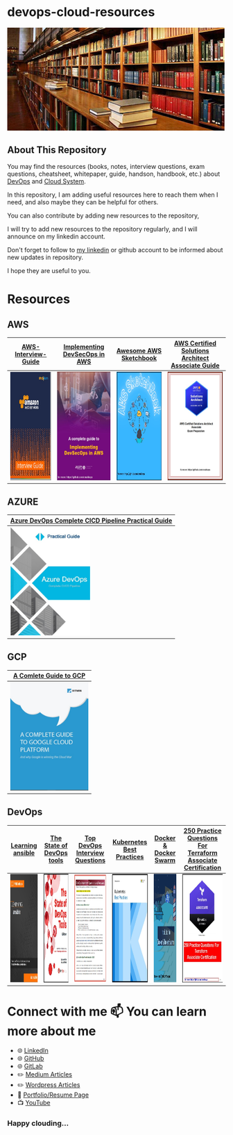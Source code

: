 # devops-cloud-resources

![picture of article](./entry.jpg)

## About This Repository


You may find  the resources (books, notes, interview questions, exam questions, cheatsheet, whitepaper, guide, handson, handbook,   etc.) about [DevOps]() and [Cloud System]().

In this repository, I am adding useful resources here to reach them when I need, and also maybe they can be helpful for others.

You can also contribute by adding new resources to the repository, 

I will try to add new resources to the repository regularly, and I will announce on my linkedin account.

Don't forget to follow to [my linkedin](https://www.linkedin.com/in/cumhurakkaya/) or github account to be informed about new updates in repository.

I hope they are useful to you.

# Resources

## AWS

| [AWS-Interview-Guide](resources/aws/AWS-Interview-Guide.pdf) | [Implementing DevSecOps in AWS](resources/aws/Implementing-DevSecOps-in-AWS.pdf) |[Awesome AWS Sketchbook](resources/aws/Awesome-AWS-Sketchbook.pdf.pdf) | [AWS Certified Solutions Architect Associate Guide](resources/aws/AWS-Certified-Solutions-Architect-Associate-Guide.pdf) |     
| -----|----- |----- |----- |
|<img src="images/aws/AWS-Interview-Guide.jpg" alt="gitlitlab" height="250"/> | <img src="images/aws/Implementing-DevSecOps-in-AWS.jpg" alt="gitlitlab" height="250"/> |  <img src="images/aws/Awesome-AWS-Sketchbook.pdf.jpg" alt="gitlitlab" height="250"/> | <img src="images/aws/AWS-Certified-Solutions-Architect-Associate-Guide.jpg" alt="gitlitlab" height="250"/> | 

## AZURE

| [Azure DevOps Complete CICD Pipeline Practical Guide](resources/azure/Azure-DevOps-Complete-CICD-Pipeline-Practical-Guide.pdf) |      
| -----|
|<img src="images/azure/Azure-DevOps-Complete-CICD-Pipeline-Practical-Guide.jpg" alt="gitlitlab" height="250"/> | 

## GCP

| [A Comlete Guide to GCP](resources/gcp/A-Comlete-Guide-to-GCP.pdf) |      
| -----|
|<img src="images/gcp/A-Comlete-Guide-to-GCP.jpg" alt="gitlitlab" height="250"/> | 

## DevOps 
 
| [Learning ansible](resources/devops/ansible-learning.pdf) |   [The State of DevOps tools](resources/devops/The-State-of-DevOps-tools.pdf) | [Top DevOps Interview Questions](resources/devops/Top-DevOps-Interview-Questions.pdf) |  [Kubernetes Best Practices](resources/devops/Kubernetes-Best-Practices.pdf) |[Docker & Docker Swarm](resources/devops/Docker&Docker-Swarm.pdf) | [250 Practice Questions For Terraform Associate Certification](resources/devops/250-Practice-Questions-For-Terraform-Associate-Certification.pdf) |  
| -----| -----| -----| -----| -----| -----|
|<img src="images/devops/ansible-learning.jpg" alt="gitlitlab" height="250"/> | <img src="images/devops/The-State-of-DevOps-tools.jpg" alt="gitlitlab" height="250"/> | <img src="images/devops/Top-DevOps-Interview-Questions.jpg" alt="gitlitlab" height="250"/> | <img src="images/devops/Kubernetes-Best-Practices.jpg" alt="gitlitlab" height="250"/> |<img src="images/devops/Docker&Docker-Swarm.jpg" alt="gitlitlab" height="250"/> | <img src="images/devops/250-Practice-Questions-For-Terraform-Associate-Certification.jpg" alt="gitlitlab" height="250"/> |




# Connect with me 📫 You can learn more about me

- 🌐 [LinkedIn](https://www.linkedin.com/in/cumhurakkaya/)
- 🌐 [GitHub](https://github.com/cmakkaya/)
- 🌐 [GitLab](https://gitlab.com/cmakkaya)
- ✏️ [Medium Articles](https://cmakkaya.medium.com/)
- ✏️ [Wordpress Articles](https://cloudplatformsanddevops.wordpress.com/)
- 🏢 [Portfolio/Resume Page](https://portfolio.cmakkaya-awsdevops.link/)
- 📺 [YouTube](https://www.youtube.com/channel/UCWcRIvy70tBBfrmBocDR5hA)


### Happy clouding...